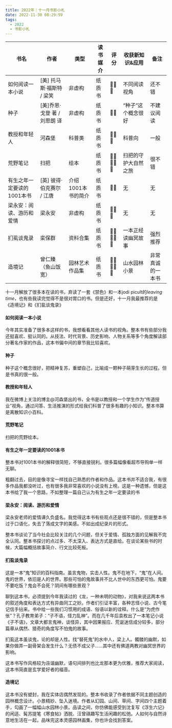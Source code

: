 ```yaml
---
title: 2022年｜十一月书影小札
date: 2022-11-30 08:29:59
tags:
  - 2022
  - 书影小札
---
```


| 书名 | 作者 | 类型 | 读书媒介 | 评分 | 收获新知识&应用 | 备注 |
| --- | --- | --- | --- | --- | --- | --- |
| 如何阅读一本小说 | [美] 托马斯·福斯特 / 梁笑 | 非虚构 | 纸质书 | 🌟🌟🌟 | 不同阅读视角 | 还不错 |
| 种子 | [美]乔恩·戈登 著 / 刘思朗 译 | 非虚构 | 纸质书 | 🌟🌟 | “种子”这个概念很好 | 不建议阅读 |
| 教授和年轻人 | 河森堡 | 科普类 | 纸质书 | 🌟🌟🌟 | 科普向 | 一般 |
| 荒野笔记 | 扫把  | 绘本 | 纸质书 | 🌟🌟🌟🌟🌟 | 扫把的守护大自然之旅 | 很不错 |
| 有生之年一定要读的1001本书 | [英] 彼得·伯克赛尔 / 江唐 | 介绍1001本书的简介 | 纸质书 | 🌟🌟 | 无 | 无 |
| 梁永安：阅读、游历和爱情 | 梁永安 | 非虚构 | 纸质书 | 🌟🌟🌟 | 无 | 无 |
| 扪虱谈鬼录 | 栾保群 | 资料合集 | 纸质书 | 🌟🌟🌟🌟🌟 | 一本正经读幽冥故事 | 强烈推荐 |
| 造境记 | 曾仁臻（鱼山饭宽） | 园林艺术作品集 | 纸质书 | 🌟🌟🌟🌟🌟 | 山水园林小景 | 非常真诚的一本书 |

十一月解放了很多本在读的书，弃读了一套《禁色》和一本jodi picult的*leaving time*，也有些我读完觉得不是很对胃口的书。但是还好，十一月我最推荐的是《造境记》和《扪虱谈鬼录》

#### 如何阅读一本小说

今年其实准备了很多本这样的书，我想看看其他人读书的视角。整本书有些部分我还挺喜欢、挺认同的。从技法、时代背景、历史影响、人物关系等多个角度解读部分著名作家的作品，这本书偏中间的章节我比较喜欢。

#### 种子

种子这个概念很好，把精神复苏，重塑自己，比喻成一颗种子萌芽生长的过程。但是书真的很一般。


#### 教授和年轻人

我在微博上关注的博主@河森堡出的书，全书是以教授和一个学生作为“传道授业”视角，通过问答、生活推演的形式给我们科普了很多有趣的小知识。整本书算是离散知识小百科。


#### 荒野笔记

扫把的荒野绘本。

#### 有生之年一定要读的1001本书

整本书对1001本书的解释很简短，不够直接锐利。很多篇幅像看超市导购单一样无聊。

粗翻过去，目的是像寻宝一样找自己熟悉的作者和作品。这本书并不适合我，有很多作品我都没听过，也有很多我非常喜欢的小说没有上榜。这是一种遗憾，但是这本书给了我一个思路，不如整理一篇自己认为有生之年一定要读的书

#### 梁永安：阅读、游历和爱情

梁永安老师的爱情课久负盛名。我觉得这本书有些观点还是很不错的，但是整本书过于口语化，失去了落成文字的美感。不如出成纪录片的形式。

整本书谈论了当今社会比较关注的几个问题，但关于爱情、孤独方面的见解我不完全认同。整本书探讨的点过多、不太深入、表达方式是直给。在谈论某些书的时候，大篇幅概括故事简介、行文比较死板。

#### 扪虱谈鬼录

这是一本“鬼”知识的百科指南。虽言鬼物，实击人性。鬼不在地下，“鬼”在人间。鬼的世界，依旧是人的世界。那些可怕的鬼故事并不比人世中的东西更可怕。鬼要不要吃饭？鬼会不会死？阴间有哪些景观？

聊到这本书，必须提到今年我读过的《龙，一种未明的动物》，对我来说这两本书的叙述角度和表达方式有异曲同工之妙。作者们引证丰富，各种志怪小说、古今笔记信手拈来。书中给一些我们习惯用的成语、俗语以新的诠释。什么是“为虎作伥”？孔子教育弟子：“子不语，怪力乱神”。而在几千年后袁枚出了一本笔记小说《子不语》，文章大都言鬼神，谈怪异，其中因果报应、荒诞迷信成分较多，部分篇章从偶然、猎奇的角度写不怕鬼的故事。

扪虱这本虽谈鬼，论的却是人性。找“替死鬼”的水中人，梁上人。髑髅的幽默，如果你做弄一副骨架会发生什么？无债不成父子......其中还有佛道两教对幽冥世界的影响。

这本书写作风格较为诙谐幽默，语句间排列也比龙那本更为优雅，推荐大家阅读，这本书简直是玄学爱好者的福音。

#### 造境记

这本书没有塑封，我在实体店偶然发现的。整本书收录了作者依据不同主题创造的园林概念设计。小景精妙、坠入迷境。作者从幻园、山间、草间、字间四个主题着手，勾画了一幅幅山水园林小景。品读之间，你仿佛能感受到沈复写《浮生六记》的闲适、髯苏提笔《寒食帖》洒脱、汪曾祺趣写生活闲趣的松弛。人如何与自然诗意地生活在一起，品味完这本灵感园林画集，你也许会找到答案。